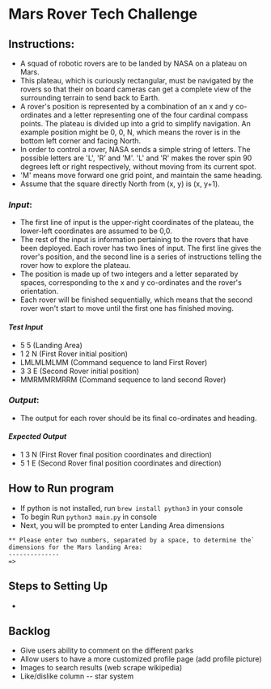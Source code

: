 # Mars Rover Tech Challenge
## Instructions:  

  * A squad of robotic rovers are to be landed by NASA on a plateau on Mars.
  * This plateau, which is curiously rectangular, must be navigated by the rovers so that their on board cameras can get a complete view of the surrounding terrain to send back to Earth.
  * A rover's position is represented by a combination of an x and y co-ordinates and a letter representing one of the four cardinal compass points. The plateau is divided up into a grid to simplify navigation. An example position might be 0, 0, N, which means the rover is in the bottom left corner and facing North.
  * In order to control a rover, NASA sends a simple string of letters. The possible letters are 'L', 'R' and 'M'. 'L' and 'R' makes the rover spin 90 degrees left or right respectively, without moving from its current spot.
  * 'M' means move forward one grid point, and maintain the same heading.
  * Assume that the square directly North from (x, y) is (x, y+1).
### *Input*:
  * The first line of input is the upper-right coordinates of the plateau, the lower-left coordinates are assumed to be 0,0.
  * The rest of the input is information pertaining to the rovers that have been deployed. Each rover has two lines of input. The first line gives the rover's position, and the second line is a series of instructions telling the rover how to explore the plateau.
  * The position is made up of two integers and a letter separated by spaces, corresponding to the x and y co-ordinates and the rover's orientation.
  * Each rover will be finished sequentially, which means that the second rover won't start to move until the first one has finished moving.
   #### *Test Input*
  * 5 5 (Landing Area)
  * 1 2 N (First Rover initial position)
  * LMLMLMLMM (Command sequence to land First Rover)
  * 3 3 E (Second Rover initial position)
  * MMRMMRMRRM (Command sequence to land second Rover)

### *Output*:
  * The output for each rover should be its final co-ordinates and heading.
 #### *Expected Output*
  * 1 3 N (First Rover final position coordinates and direction)
  * 5 1 E (Second Rover final position coordinates and direction)

## How to Run program
 * If python is not installed, run `brew install python3` in your console
 * To begin Run `python3 main.py` in console
 * Next, you will be prompted to enter Landing Area dimensions
 ```
 ** Please enter two numbers, separated by a space, to determine the`
 dimensions for the Mars landing Area:
--------------
 =>
 ```


## Steps to Setting Up
* 
## Backlog
* Give users ability to comment on the different parks
* Allow users to have a more customized profile page (add profile picture)
* Images to search results (web scrape wikipedia)
* Like/dislike column -- star system
